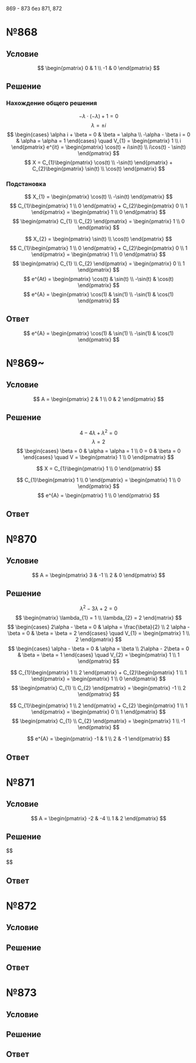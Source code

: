 869 - 873 без 871, 872

# №868
## Условие
$$
\begin{pmatrix}
0 & 1 \\
-1 & 0
\end{pmatrix}
$$
## Решение
### Нахождение общего решения
$$
-\lambda \cdot (-\lambda) + 1 = 0
$$
$$
\lambda = \pm i
$$
$$
\begin{cases}
\alpha i + \beta = 0 & \beta = \alpha \\
-\alpha - \beta i = 0 & \alpha = \alpha = 1
\end{cases} \quad V_{1} = \begin{pmatrix}
1 \\
i
\end{pmatrix} e^{it} = \begin{pmatrix}
\cos(t) + i\sin(t) \\
i\cos(t) - \sin(t)
\end{pmatrix}
$$
$$
X = C_{1}\begin{pmatrix}
\cos(t) \\
-\sin(t)
\end{pmatrix} + C_{2}\begin{pmatrix}
\sin(t) \\
\cos(t)
\end{pmatrix}
$$
### Подстановка
$$
X_{1} = \begin{pmatrix}
\cos(t) \\
-\sin(t)
\end{pmatrix}
$$
$$
C_{1}\begin{pmatrix}
1 \\
0
\end{pmatrix} + C_{2}\begin{pmatrix}
0 \\
1
\end{pmatrix} = \begin{pmatrix}
1 \\
0
\end{pmatrix}
$$
$$
\begin{pmatrix}
C_{1} \\
C_{2}
\end{pmatrix} = \begin{pmatrix}
1 \\
0
\end{pmatrix}
$$

$$
X_{2} = \begin{pmatrix}
\sin(t) \\
\cos(t)
\end{pmatrix}
$$
$$
C_{1}\begin{pmatrix}
1 \\
0
\end{pmatrix} + C_{2}\begin{pmatrix}
0 \\
1
\end{pmatrix} = \begin{pmatrix}
1 \\
0
\end{pmatrix}
$$
$$
\begin{pmatrix}
C_{1} \\
C_{2}
\end{pmatrix} = \begin{pmatrix}
0 \\
1
\end{pmatrix}
$$
$$
e^{At} = \begin{pmatrix}
\cos(t) & \sin(t) \\
-\sin(t) & \cos(t)
\end{pmatrix}
$$
$$
e^{A} = \begin{pmatrix}
\cos(1) & \sin(1) \\
-\sin(1) & \cos(1)
\end{pmatrix}
$$
## Ответ
$$
e^{A} = \begin{pmatrix}
\cos(1) & \sin(1) \\
-\sin(1) & \cos(1)
\end{pmatrix}
$$
# №869~
## Условие
$$
A = \begin{pmatrix}
2 & 1 \\
0 & 2
\end{pmatrix}
$$
## Решение
$$
4 - 4\lambda + \lambda^{2} = 0
$$
$$
\lambda = 2
$$
$$
\begin{cases}
\beta = 0 & \alpha = \alpha = 1 \\
0 = 0 & \beta = 0
\end{cases} \quad V = \begin{pmatrix}
1 \\
0
\end{pmatrix} 
$$

$$
X = C_{1}\begin{pmatrix}
1 \\
0
\end{pmatrix}
$$

$$
C_{1}\begin{pmatrix}
1 \\
0
\end{pmatrix} = \begin{pmatrix}
1 \\
0
\end{pmatrix}
$$
$$
e^{A} = \begin{pmatrix}
1 \\
0
\end{pmatrix}
$$
## Ответ
# №870
## Условие
$$
A = \begin{pmatrix}
3 & -1 \\
2 & 0
\end{pmatrix}
$$
## Решение
$$
\lambda^{2} - 3\lambda + 2 = 0
$$
$$
\begin{matrix}
\lambda_{1} = 1 \\
\lambda_{2} = 2
\end{matrix}
$$
$$
\begin{cases}
2\alpha - \beta = 0 & \alpha = \frac{\beta}{2} \\
2 \alpha - \beta = 0 & \beta = \beta = 2
\end{cases} \quad V_{1} = \begin{pmatrix}
1 \\
2
\end{pmatrix} 
$$
$$
\begin{cases}
\alpha - \beta = 0 & \alpha = \beta \\
2\alpha - 2\beta = 0 & \beta = \beta = 1
\end{cases} \quad V_{2} = \begin{pmatrix}
1 \\
1
\end{pmatrix} 
$$

$$
C_{1}\begin{pmatrix}
1 \\
2
\end{pmatrix} + C_{2}\begin{pmatrix}
1 \\
1
\end{pmatrix} = \begin{pmatrix}
1 \\
0
\end{pmatrix}
$$
$$
\begin{pmatrix}
C_{1} \\
C_{2}
\end{pmatrix} = \begin{pmatrix}
-1 \\
2
\end{pmatrix}
$$

$$
C_{1}\begin{pmatrix}
1 \\
2
\end{pmatrix} + C_{2} \begin{pmatrix}
1 \\
1
\end{pmatrix} = \begin{pmatrix}
0 \\
1
\end{pmatrix}
$$
$$
\begin{pmatrix}
C_{1} \\
C_{2}
\end{pmatrix} = \begin{pmatrix}
1 \\
-1
\end{pmatrix}
$$

$$
e^{A} = \begin{pmatrix}
-1 & 1 \\
2 & -1
\end{pmatrix}
$$
## Ответ
# №871
## Условие
$$
A = \begin{pmatrix}
-2 & -4 \\
1 & 2
\end{pmatrix}
$$
## Решение
$$

$$
## Ответ
# №872
## Условие
## Решение
## Ответ
# №873
## Условие
## Решение
## Ответ